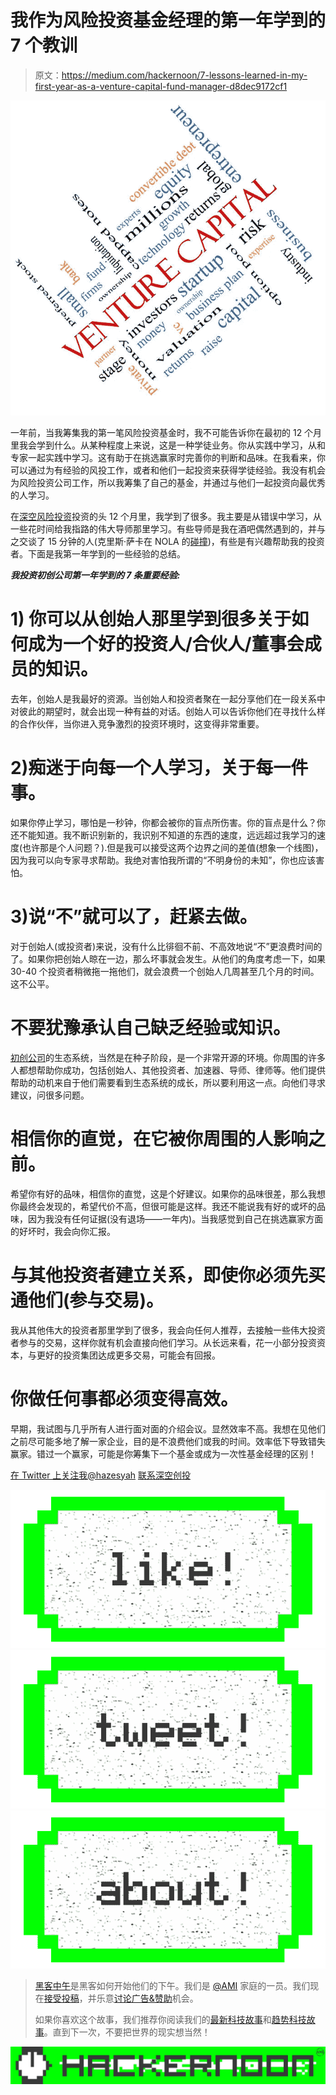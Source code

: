 # 我作为风险投资基金经理的第一年学到的 7 个教训

> 原文：<https://medium.com/hackernoon/7-lessons-learned-in-my-first-year-as-a-venture-capital-fund-manager-d8dec9172cf1>

![](img/2a140c81766de070ce8aaac3a52d7e18.png)

一年前，当我筹集我的第一笔风险投资基金时，我不可能告诉你在最初的 12 个月里我会学到什么。从某种程度上来说，这是一种学徒业务。你从实践中学习，从和专家一起实践中学习。这有助于在挑选赢家时完善你的判断和品味。在我看来，你可以通过为有经验的风投工作，或者和他们一起投资来获得学徒经验。我没有机会为风险投资公司工作，所以我筹集了自己的基金，并通过与他们一起投资向最优秀的人学习。

在[深空风险投资](http://deepspacevc.com/)投资的头 12 个月里，我学到了很多。我主要是从错误中学习，从一些花时间给我指路的伟大导师那里学习。有些导师是我在酒吧偶然遇到的，并与之交谈了 15 分钟的人(克里斯·萨卡在 NOLA 的[碰撞](https://collisionconf.com/))，有些是有兴趣帮助我的投资者。下面是我第一年学到的一些经验的总结。

***我投资初创公司第一年学到的 7 条重要经验:***

# **1)** **你可以从创始人那里学到很多关于如何成为一个好的投资人/合伙人/董事会成员的知识。**

去年，创始人是我最好的资源。当创始人和投资者聚在一起分享他们在一段关系中对彼此的期望时，就会出现一种有益的对话。创始人可以告诉你他们在寻找什么样的合作伙伴，当你进入竞争激烈的投资环境时，这变得非常重要。

# **2)痴迷于向每一个人学习，关于每一件事。**

如果你停止学习，哪怕是一秒钟，你都会被你的盲点所伤害。你的盲点是什么？你还不能知道。我不断识别新的，我识别不知道的东西的速度，远远超过我学习的速度(也许那是个人问题？).但是我可以接受这两个边界之间的差值(想象一个线图)，因为我可以向专家寻求帮助。我绝对害怕我所谓的“不明身份的未知”，你也应该害怕。

# **3)说“不”就可以了，赶紧去做。**

对于创始人(或投资者)来说，没有什么比徘徊不前、不高效地说“不”更浪费时间的了。如果你把创始人晾在一边，那么坏事就会发生。从他们的角度考虑一下，如果 30-40 个投资者稍微拖一拖他们，就会浪费一个创始人几周甚至几个月的时间。这不公平。

# 不要犹豫承认自己缺乏经验或知识。

[初创公司](https://hackernoon.com/tagged/startup)的生态系统，当然是在种子阶段，是一个非常开源的环境。你周围的许多人都想帮助你成功，包括创始人、其他投资者、加速器、导师、律师等。他们提供帮助的动机来自于他们需要看到生态系统的成长，所以要利用这一点。向他们寻求建议，问很多问题。

# **相信你的直觉，在它被你周围的人影响之前。**

希望你有好的品味，相信你的直觉，这是个好建议。如果你的品味很差，那么我想你最终会发现的，希望代价不高，但很可能是这样。我还不能说我有好的或坏的品味，因为我没有任何证据(没有退场——一年内)。当我感觉到自己在挑选赢家方面的好坏时，我会向你汇报。

# 与其他投资者建立关系，即使你必须先买通他们(参与交易)。

我从其他伟大的投资者那里学到了很多，我会向任何人推荐，去接触一些伟大投资者参与的交易，这样你就有机会直接向他们学习。从长远来看，花一小部分投资资本，与更好的投资集团达成更多交易，可能会有回报。

# 你做任何事都必须变得高效。

早期，我试图与几乎所有人进行面对面的介绍会议。显然效率不高。我想在见他们之前尽可能多地了解一家企业，目的是不浪费他们或我的时间。效率低下导致错失赢家。错过一个赢家，可能是你筹集下一个基金或成为一次性基金经理的区别！

[在 Twitter 上关注我@hazesyah](https://twitter.com/hazesyah)
[联系深空创投](http://deepspacevc.com/)

[![](img/50ef4044ecd4e250b5d50f368b775d38.png)](http://bit.ly/HackernoonFB)[![](img/979d9a46439d5aebbdcdca574e21dc81.png)](https://goo.gl/k7XYbx)[![](img/2930ba6bd2c12218fdbbf7e02c8746ff.png)](https://goo.gl/4ofytp)

> [黑客中午](http://bit.ly/Hackernoon)是黑客如何开始他们的下午。我们是 [@AMI](http://bit.ly/atAMIatAMI) 家庭的一员。我们现在[接受投稿](http://bit.ly/hackernoonsubmission)，并乐意[讨论广告&赞助](mailto:partners@amipublications.com)机会。
> 
> 如果你喜欢这个故事，我们推荐你阅读我们的[最新科技故事](http://bit.ly/hackernoonlatestt)和[趋势科技故事](https://hackernoon.com/trending)。直到下一次，不要把世界的现实想当然！

![](img/be0ca55ba73a573dce11effb2ee80d56.png)